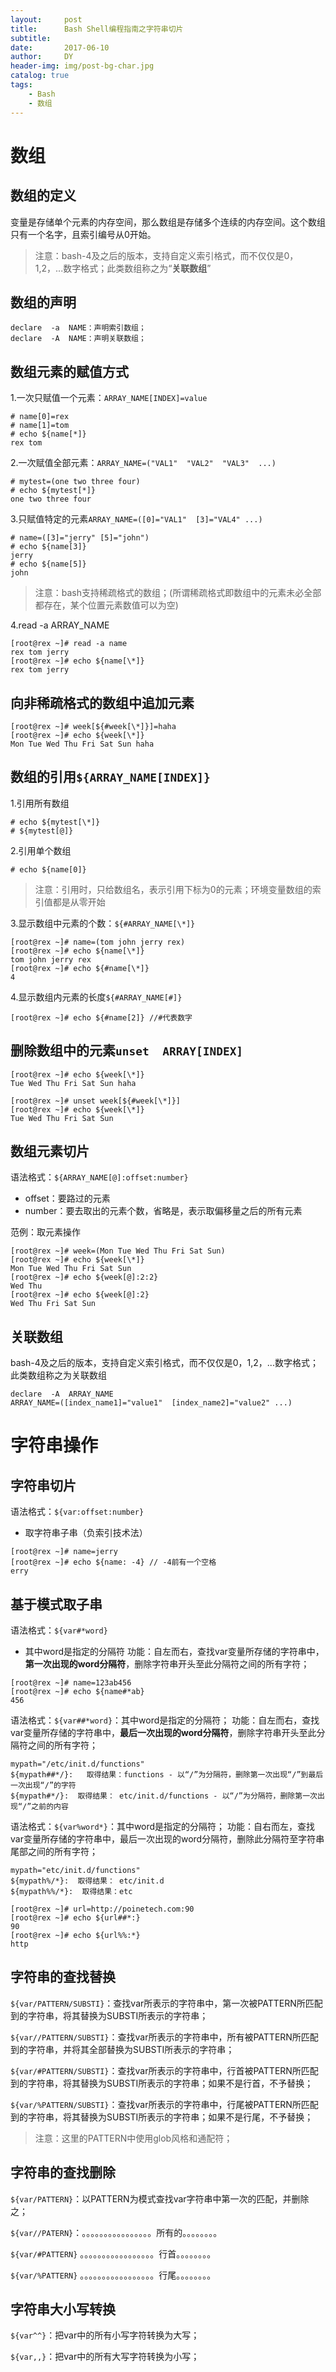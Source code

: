 ```yaml
---
layout:     post
title:      Bash Shell编程指南之字符串切片
subtitle:   
date:       2017-06-10
author:     DY
header-img: img/post-bg-char.jpg
catalog: true
tags:
    - Bash
    - 数组
---
```

# 数组
## 数组的定义
变量是存储单个元素的内存空间，那么数组是存储多个连续的内存空间。这个数组只有一个名字，且索引编号从0开始。
> 注意：bash-4及之后的版本，支持自定义索引格式，而不仅仅是0，1,2，...数字格式；此类数组称之为“**关联数组**”

## 数组的声明
```
declare  -a  NAME：声明索引数组；
declare  -A  NAME：声明关联数组；
```
## 数组元素的赋值方式
1.一次只赋值一个元素：`ARRAY_NAME[INDEX]=value`
```
# name[0]=rex
# name[1]=tom
# echo ${name[*]}
rex tom

```
2.一次赋值全部元素：`ARRAY_NAME=("VAL1"  "VAL2"  "VAL3"  ...)`
```
# mytest=(one two three four)
# echo ${mytest[*]}
one two three four
```
3.只赋值特定的元素`ARRAY_NAME=([0]="VAL1"  [3]="VAL4" ...)`
```
# name=([3]="jerry" [5]="john")
# echo ${name[3]}
jerry
# echo ${name[5]}
john
```
> 注意：bash支持稀疏格式的数组；(所谓稀疏格式即数组中的元素未必全部都存在，某个位置元素数值可以为空)

4.read  -a  ARRAY_NAME
```
[root@rex ~]# read -a name
rex tom jerry
[root@rex ~]# echo ${name[\*]}
rex tom jerry
```
## 向非稀疏格式的数组中追加元素
```
[root@rex ~]# week[${#week[\*]}]=haha
[root@rex ~]# echo ${week[\*]}
Mon Tue Wed Thu Fri Sat Sun haha

```

## 数组的引用`${ARRAY_NAME[INDEX]}`
1.引用所有数组
```
# echo ${mytest[\*]}
# ${mytest[@]}
```
2.引用单个数组
```
# echo ${name[0]}

```
> 注意：引用时，只给数组名，表示引用下标为0的元素；环境变量数组的索引值都是从零开始

3.显示数组中元素的个数：`${#ARRAY_NAME[\*]}`
```
[root@rex ~]# name=(tom john jerry rex)
[root@rex ~]# echo ${name[\*]}
tom john jerry rex
[root@rex ~]# echo ${#name[\*]}
4
```
4.显示数组内元素的长度`${#ARRAY_NAME[#]}`
```
[root@rex ~]# echo ${#name[2]} //#代表数字
```
## 删除数组中的元素`unset  ARRAY[INDEX]`
```
[root@rex ~]# echo ${week[\*]}
Tue Wed Thu Fri Sat Sun haha

[root@rex ~]# unset week[${#week[\*]}]
[root@rex ~]# echo ${week[\*]}
Tue Wed Thu Fri Sat Sun

```
## 数组元素切片

语法格式：`${ARRAY_NAME[@]:offset:number}`

- offset：要路过的元素
- number：要去取出的元素个数，省略是，表示取偏移量之后的所有元素

范例：取元素操作
```
[root@rex ~]# week=(Mon Tue Wed Thu Fri Sat Sun)
[root@rex ~]# echo ${week[\*]}
Mon Tue Wed Thu Fri Sat Sun
[root@rex ~]# echo ${week[@]:2:2}   
Wed Thu
[root@rex ~]# echo ${week[@]:2}
Wed Thu Fri Sat Sun
```
## 关联数组
bash-4及之后的版本，支持自定义索引格式，而不仅仅是0，1,2，...数字格式；此类数组称之为关联数组
```
declare  -A  ARRAY_NAME
ARRAY_NAME=([index_name1]="value1"  [index_name2]="value2" ...)
```
# 字符串操作
## 字符串切片
语法格式：`${var:offset:number}`
- 取字符串子串（负索引技术法）


```
[root@rex ~]# name=jerry
[root@rex ~]# echo ${name: -4} // -4前有一个空格
erry

```
## 基于模式取子串
语法格式：`${var#*word}`
- 其中word是指定的分隔符
功能：自左而右，查找var变量所存储的字符串中，**第一次出现的word分隔符**，删除字符串开头至此分隔符之间的所有字符；
```
[root@rex ~]# name=123ab456
[root@rex ~]# echo ${name#*ab}
456
```
语法格式：`${var##*word}`：其中word是指定的分隔符；
功能：自左而右，查找var变量所存储的字符串中，**最后一次出现的word分隔符**，删除字符串开头至此分隔符之间的所有字符；
```
mypath="/etc/init.d/functions"
${mypath##*/}:   取得结果：functions - 以“/”为分隔符，删除第一次出现“/”到最后一次出现“/”的字符
${mypath#*/}:  取得结果： etc/init.d/functions - 以“/”为分隔符，删除第一次出现“/”之前的内容
```		
语法格式：`${var%word*}`：其中word是指定的分隔符；
功能：自右而左，查找var变量所存储的字符串中，最后一次出现的word分隔符，删除此分隔符至字符串尾部之间的所有字符；
```
mypath="etc/init.d/functions"
${mypath%/*}:  取得结果： etc/init.d
${mypath%%/*}:  取得结果：etc
```
```
[root@rex ~]# url=http://poinetech.com:90
[root@rex ~]# echo ${url##*:}
90
[root@rex ~]# echo ${url%%:*}
http
```
## 字符串的查找替换
`${var/PATTERN/SUBSTI}`：查找var所表示的字符串中，第一次被PATTERN所匹配到的字符串，将其替换为SUBSTI所表示的字符串；

`${var//PATTERN/SUBSTI}`：查找var所表示的字符串中，所有被PATTERN所匹配到的字符串，并将其全部替换为SUBSTI所表示的字符串；

`${var/#PATTERN/SUBSTI}`：查找var所表示的字符串中，行首被PATTERN所匹配到的字符串，将其替换为SUBSTI所表示的字符串；如果不是行首，不予替换；

`${var/%PATTERN/SUBSTI}`：查找var所表示的字符串中，行尾被PATTERN所匹配到的字符串，将其替换为SUBSTI所表示的字符串；如果不是行尾，不予替换；


> 注意：这里的PATTERN中使用glob风格和通配符；

## 字符串的查找删除
`${var/PATTERN}`：以PATTERN为模式查找var字符串中第一次的匹配，并删除之；

`${var//PATERN}`：。。。。。。。。。。。。。。。。所有的。。。。。。。。

`${var/#PATTERN}` 。。。。。。。。。。。。。。。。。行首。。。。。。。。

`${var/%PATTERN}` 。。。。。。。。。。。。。。。。。行尾。。。。。。。。

## 字符串大小写转换
`${var^^}`：把var中的所有小写字符转换为大写；

`${var,,}`：把var中的所有大写字符转换为小写；

